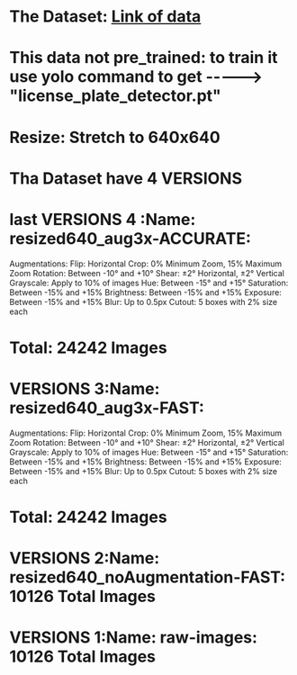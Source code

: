 # The Dataset:  [Link of data](https://universe.roboflow.com/roboflow-universe-projects/license-plate-recognition-rxg4e/dataset/4)
# This data not pre_trained: to train it use yolo command to get -----> "license_plate_detector.pt"
# Resize: Stretch to 640x640
# Tha Dataset have 4 VERSIONS


# last VERSIONS 4 :Name: resized640_aug3x-ACCURATE:
 Augmentations:
   Flip: Horizontal
   Crop: 0% Minimum Zoom, 15% Maximum Zoom
   Rotation: Between -10° and +10°
   Shear: ±2° Horizontal, ±2° Vertical
   Grayscale: Apply to 10% of images
   Hue: Between -15° and +15°
   Saturation: Between -15% and +15%
   Brightness: Between -15% and +15%
   Exposure: Between -15% and +15%
   Blur: Up to 0.5px
   Cutout: 5 boxes with 2% size each
# Total: 24242 Images


# VERSIONS 3:Name: resized640_aug3x-FAST:
Augmentations:
 Flip: Horizontal
 Crop: 0% Minimum Zoom, 15% Maximum Zoom
 Rotation: Between -10° and +10°
 Shear: ±2° Horizontal, ±2° Vertical
 Grayscale: Apply to 10% of images
 Hue: Between -15° and +15°
 Saturation: Between -15% and +15%
 Brightness: Between -15% and +15%
 Exposure: Between -15% and +15%
 Blur: Up to 0.5px
 Cutout: 5 boxes with 2% size each
# Total: 24242 Images

# VERSIONS 2:Name: resized640_noAugmentation-FAST: 10126 Total Images

# VERSIONS 1:Name: raw-images: 10126 Total Images

